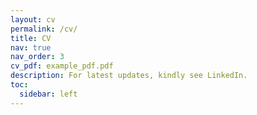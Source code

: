 ```yaml
---
layout: cv
permalink: /cv/
title: CV
nav: true
nav_order: 3
cv_pdf: example_pdf.pdf
description: For latest updates, kindly see LinkedIn.
toc:
  sidebar: left
---
```

